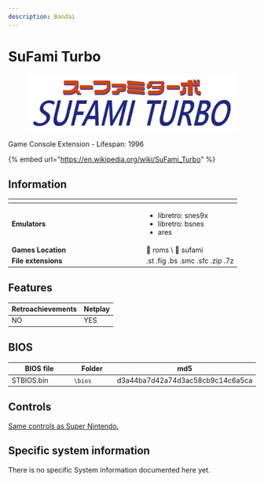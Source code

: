 ```yaml
---
description: Bandai
---
```


# SuFami Turbo

<div align="left">

<figure><img src="https://raw.githubusercontent.com/fabricecaruso/es-theme-carbon/52ff37c9e265587d006945a2ba695b5a962b3a3d/art/logos/sufami.svg" alt=""><figcaption></figcaption></figure>

</div>

Game Console Extension - Lifespan: 1996

{% embed url="https://en.wikipedia.org/wiki/SuFami_Turbo" %}

## Information

<table data-header-hidden><thead><tr><th width="260"></th><th></th></tr></thead><tbody><tr><td><strong>Emulators</strong></td><td><ul><li>libretro: snes9x</li><li>libretro: bsnes</li><li>ares</li></ul></td></tr><tr><td><strong>Games Location</strong></td><td><span data-gb-custom-inline data-tag="emoji" data-code="1f4c1">📁</span> roms \ <span data-gb-custom-inline data-tag="emoji" data-code="1f4c2">📂</span> sufami</td></tr><tr><td><strong>File extensions</strong></td><td>.st .fig .bs .smc .sfc .zip .7z</td></tr></tbody></table>

## Features

| Retroachievements | Netplay |
| ----------------- | ------- |
| NO                | YES     |

## BIOS

<table><thead><tr><th width="163">BIOS file</th><th width="114">Folder</th><th>md5</th></tr></thead><tbody><tr><td>STBIOS.bin</td><td><code>\bios</code></td><td>d3a44ba7d42a74d3ac58cb9c14c6a5ca</td></tr></tbody></table>

## Controls

[Same controls as Super Nintendo.](super-nintendo-entertainment-system-super-famicom.md#controls)

## Specific system information

There is no specific System information documented here yet.
